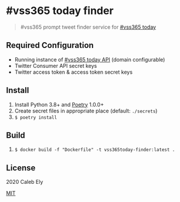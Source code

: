 # #vss365 today finder

> #vss365 prompt tweet finder service for [#vss365 today](https://vss365today.com/)

## Required Configuration

- Running instance of [#vss365 today API](https://github.com/le717/vss365today-api/) (domain configurable)
- Twitter Consumer API secret keys
- Twitter access token & access token secret keys

## Install

1. Install Python 3.8+ and [Poetry](https://python-poetry.org/) 1.0.0+
1. Create secret files in appropriate place (default: `./secrets`)
1. `$ poetry install`

## Build

1. `$ docker build -f "Dockerfile" -t vss365today-finder:latest .`

## License

2020 Caleb Ely

[MIT](LICENSE)
